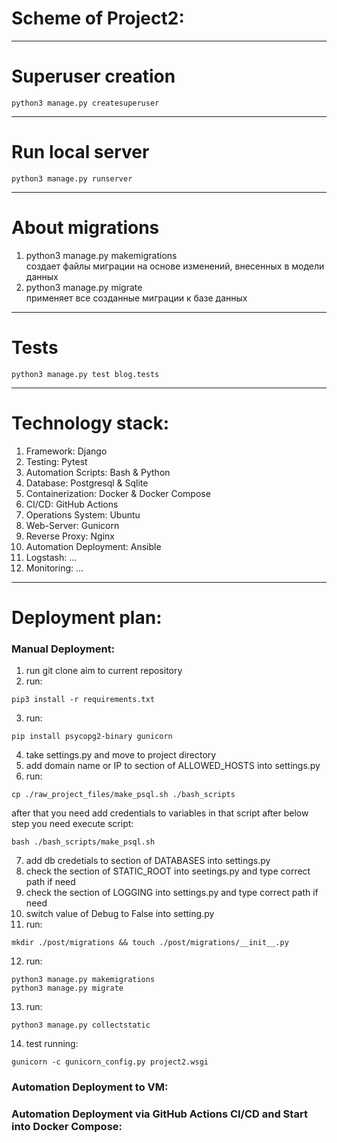 # Scheme of Project2:

---
# Superuser creation
```
python3 manage.py createsuperuser
```
---
# Run local server
```
python3 manage.py runserver
```
---
# About migrations
1. python3 manage.py makemigrations\
создает файлы миграции на основе изменений, внесенных в модели данных
2. python3 manage.py migrate\
применяет все созданные миграции к базе данных
---
# Tests
```
python3 manage.py test blog.tests
```
---
# Technology stack:
1. Framework: Django
2. Testing: Pytest
3. Automation Scripts: Bash & Python
4. Database: Postgresql & Sqlite
5. Containerization: Docker & Docker Compose
6. CI/CD: GitHub Actions
7. Operations System: Ubuntu
8. Web-Server: Gunicorn
9. Reverse Proxy: Nginx
10. Automation Deployment: Ansible
11. Logstash: ...
12. Monitoring: ...
---
# Deployment plan:
### Manual Deployment:
1. run git clone aim to current repository
2. run:
```
pip3 install -r requirements.txt
```
3. run:
```
pip install psycopg2-binary gunicorn
```
4. take settings.py and move to project directory
5. add domain name or IP to section of ALLOWED_HOSTS into settings.py 
6. run:
```
cp ./raw_project_files/make_psql.sh ./bash_scripts
```
after that you need add credentials to variables in that script
after below step you need execute script:
```
bash ./bash_scripts/make_psql.sh
```
7. add db credetials to section of DATABASES into settings.py
8. check the section of STATIC_ROOT into seetings.py and type correct path if need
9. check the section of LOGGING into settings.py and type correct path if need
10. switch value of Debug to False into setting.py 
11. run:
```
mkdir ./post/migrations && touch ./post/migrations/__init__.py
```
12. run:
```
python3 manage.py makemigrations
python3 manage.py migrate
```
13. run:
```
python3 manage.py collectstatic
```
14. test running:
```
gunicorn -c gunicorn_config.py project2.wsgi
```
### Automation Deployment to VM:

### Automation Deployment via GitHub Actions CI/CD and Start into Docker Compose:
